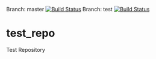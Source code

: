 Branch: master [![Build Status](https://travis-ci.org/sswapnesh/test_repo.svg?branch=master)](https://travis-ci.org/sswapnesh/test_repo)
Branch: test [![Build Status](https://travis-ci.org/sswapnesh/test_repo.svg?branch=test)](https://travis-ci.org/sswapnesh/test_repo)
# test_repo

Test Repository
